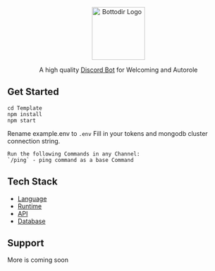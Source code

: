 <p align="center">
  <a href="https://discord.gg/3eNaWPhWZE" target="blank"><img src="https://cdn.discordapp.com/attachments/765926464628719627/924776284222025768/42b8f1ff89a307e6d969bb13726b9a45.webp" width="120" alt="Bottodir Logo" /></a>
</p>

<p align="center">A high quality <a href="http://discord.gg" target="_blank">Discord Bot</a> for Welcoming and Autorole</p>
<p align="center">

  
## Get Started
```
cd Template
npm install
npm start
```
Rename example.env to `.env`
Fill in your tokens and mongodb cluster connection string.

```
Run the following Commands in any Channel:
`/ping` - ping command as a base Command
```

  
## Tech Stack
* [Language](https://www.javascript.com/)
* [Runtime](https://nodejs.org/en/)
* [API](https://www.npmjs.com/package/discord.js?source=post_page-----7b5fe27cb6fa----------------------)
* [Database](https://www.mongodb.com/) 

## Support
More is coming soon
